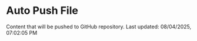 # Auto Push File

Content that will be pushed to GitHub repository.
Last updated: 08/04/2025, 07:02:05 PM